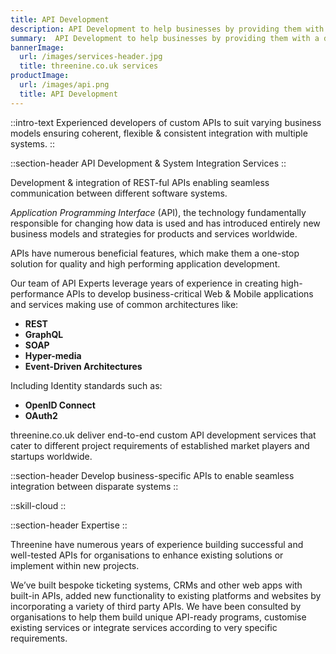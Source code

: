 ```yaml
---
title: API Development
description: API Development to help businesses by providing them with a dependable, performant API infrastructure.
summary:  API Development to help businesses by providing them with a dependable, performant API infrastructure.
bannerImage:
  url: /images/services-header.jpg
  title: threenine.co.uk services
productImage:
  url: /images/api.png
  title: API Development
---
```

::intro-text
Experienced developers of custom APIs to suit varying business models ensuring coherent, flexible & 
consistent integration with multiple systems.
::

::section-header
  API Development & System Integration Services
::

Development & integration of  REST-ful APIs enabling seamless communication between different software systems.

*Application Programming Interface* (API), the technology fundamentally responsible for changing how data is used and
has introduced entirely new business models and strategies for products and services worldwide. 

APIs have numerous beneficial features, which make them a one-stop solution for quality and high performing application 
development.

Our team of API Experts leverage years of experience in creating high-performance APIs to develop business-critical 
Web & Mobile applications and services making use of common architectures like: 
* **REST**
* **GraphQL** 
* **SOAP**
* **Hyper-media** 
* **Event-Driven Architectures** 

Including Identity standards such as:

* **OpenID Connect**
* **OAuth2** 


threenine.co.uk deliver end-to-end custom API development services that cater to different 
project requirements of established market players and startups worldwide.

::section-header
  Develop business-specific APIs to enable seamless integration between disparate systems
::

::skill-cloud
::

::section-header 
  Expertise
::

Threenine have numerous years of experience building successful and well-tested APIs for organisations to enhance 
existing solutions or implement within new projects.

We’ve built bespoke ticketing systems, CRMs and other web apps with built-in APIs, added new functionality to existing 
platforms and websites by incorporating a variety of third party APIs. We have been consulted by organisations to help
them build unique API-ready programs, customise existing services or integrate services according to very specific 
requirements.